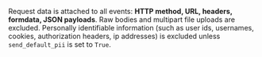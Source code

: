 Request data is attached to all events: **HTTP method, URL, headers, formdata, JSON payloads**. Raw bodies and multipart file uploads are excluded. Personally identifiable information (such as user ids, usernames, cookies, authorization headers, ip addresses) is excluded unless ``send_default_pii`` is set to ``True``.
